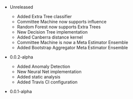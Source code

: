 - Unreleased
    - Added Extra Tree classifier
    - Committee Machine now supports influence
    - Random Forest now supports Extra Trees
    - New Decision Tree implementation
    - Added Canberra distance kernel
    - Committee Machine is now a Meta Estimator Ensemble
    - Added Bootstrap Aggregator Meta Estimator Ensemble

- 0.0.2-alpha
    - Added Anomaly Detection
    - New Neural Net implementation
    - Added static analysis
    - Added Travis CI configuration

- 0.0.1-alpha
